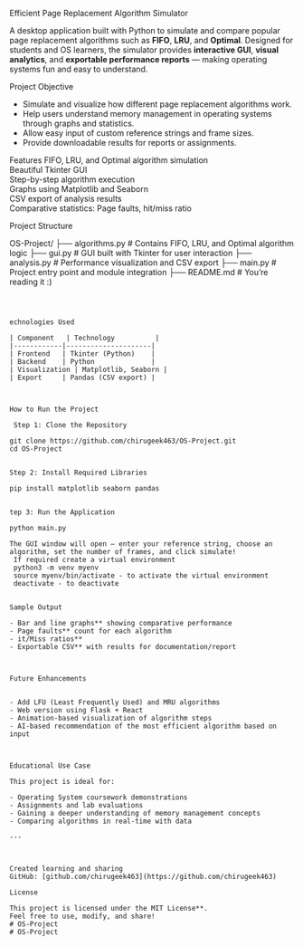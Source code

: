 Efficient Page Replacement Algorithm Simulator

A desktop application built with Python to simulate and compare popular page replacement algorithms such as **FIFO**, **LRU**, and **Optimal**. Designed for students and OS learners, the simulator provides **interactive GUI**, **visual analytics**, and **exportable performance reports** — making operating systems fun and easy to understand.



Project Objective

- Simulate and visualize how different page replacement algorithms work.
- Help users understand memory management in operating systems through graphs and statistics.
- Allow easy input of custom reference strings and frame sizes.
- Provide downloadable results for reports or assignments.


Features
 FIFO, LRU, and Optimal algorithm simulation  
 Beautiful Tkinter GUI  
 Step-by-step algorithm execution  
 Graphs using Matplotlib and Seaborn  
 CSV export of analysis results  
  Comparative statistics: Page faults, hit/miss ratio  



Project Structure


OS-Project/
├── algorithms.py      # Contains FIFO, LRU, and Optimal algorithm logic
├── gui.py             # GUI built with Tkinter for user interaction
├── analysis.py        # Performance visualization and CSV export
├── main.py            # Project entry point and module integration
├── README.md          # You’re reading it :)
```



echnologies Used

| Component   | Technology          |
|------------|---------------------|
| Frontend   | Tkinter (Python)    |
| Backend    | Python              |
| Visualization | Matplotlib, Seaborn |
| Export     | Pandas (CSV export) |



How to Run the Project

 Step 1: Clone the Repository

git clone https://github.com/chirugeek463/OS-Project.git
cd OS-Project


Step 2: Install Required Libraries

pip install matplotlib seaborn pandas


tep 3: Run the Application

python main.py

The GUI window will open — enter your reference string, choose an algorithm, set the number of frames, and click simulate!
 If required create a virtual environment 
 python3 -m venv myenv 
 source myenv/bin/activate - to activate the virtual environment 
 deactivate - to deactivate 


Sample Output

- Bar and line graphs** showing comparative performance
- Page faults** count for each algorithm
- it/Miss ratios**
- Exportable CSV** with results for documentation/report



Future Enhancements


- Add LFU (Least Frequently Used) and MRU algorithms  
- Web version using Flask + React  
- Animation-based visualization of algorithm steps  
- AI-based recommendation of the most efficient algorithm based on input



Educational Use Case

This project is ideal for:

- Operating System coursework demonstrations  
- Assignments and lab evaluations  
- Gaining a deeper understanding of memory management concepts  
- Comparing algorithms in real-time with data

---


 
Created learning and sharing  
GitHub: [github.com/chirugeek463](https://github.com/chirugeek463)

License

This project is licensed under the MIT License**.  
Feel free to use, modify, and share!
# OS-Project
# OS-Project
